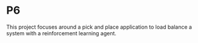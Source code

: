 # P6
This project focuses around a pick and place application to load balance a system with a reinforcement learning agent.

